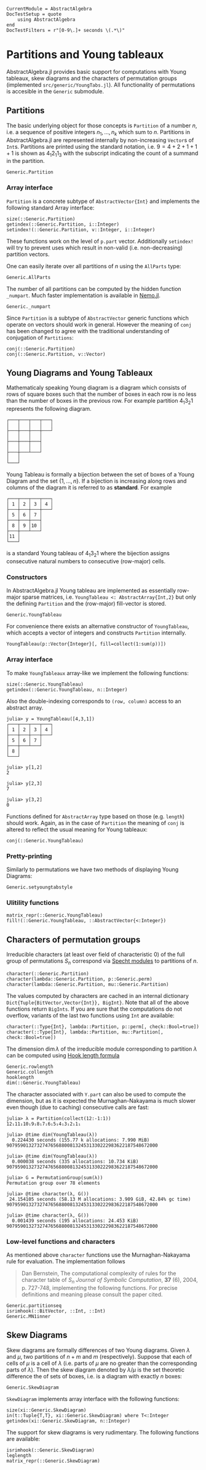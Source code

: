 ```@meta
CurrentModule = AbstractAlgebra
DocTestSetup = quote
    using AbstractAlgebra
end
DocTestFilters = r"[0-9\.]+ seconds \(.*\)"
```

# Partitions and Young tableaux

AbstractAlgebra.jl provides basic support for computations with Young tableaux, skew diagrams and the characters of permutation groups (implemented `src/generic/YoungTabs.jl`).
All functionality of permutations is accesible in the `Generic` submodule.

## Partitions

The basic underlying object for those concepts is `Partition` of a number $n$, i.e. a sequence of positive integers $n_1, \ldots, n_k$ which sum to $n$.
Partitions in AbstractAlgebra.jl are represented internally by non-increasing `Vector`s of `Int`s.
Partitions are printed using the standard notation, i.e. $9 = 4 + 2 + 1 + 1 + 1$ is shown as $4_1 2_1 1_3$ with the subscript indicating the count of a summand in the partition.

```@docs
Generic.Partition
```

### Array interface

`Partition` is a concrete subtype of `AbstractVector{Int}` and implements the following standard Array interface:

```@docs
size(::Generic.Partition)
getindex(::Generic.Partition, i::Integer)
setindex!(::Generic.Partition, v::Integer, i::Integer)
```
These functions work on the level of `p.part` vector.
Additionally `setindex!` will try to prevent uses which result in non-valid (i.e. non-decreasing) partition vectors.

One can easily iterate over all partitions of $n$ using the `AllParts` type:

```@docs
Generic.AllParts
```

The number of all partitions can be computed by the hidden function `_numpart`.
Much faster implementation is available in [Nemo.jl](http://nemocas.github.io/Nemo.jl/latest/arb.html#Nemo.numpart-Tuple{Int64,ArbField}).

```@docs
Generic._numpart
```

Since `Partition` is a subtype of `AbstractVector` generic functions which operate on vectors should work in general.
However the meaning of `conj` has been changed to agree with the traditional understanding of conjugation of `Partitions`:
```@docs
conj(::Generic.Partition)
conj(::Generic.Partition, v::Vector)
```

## Young Diagrams and Young Tableaux

Mathematicaly speaking Young diagram is a diagram which consists of rows of square boxes such that the number of boxes in each row is no less than the number of boxes in the previous row.
For example partition $4_1 3_2 1$ represents the following diagram.
```
┌───┬───┬───┬───┐
│   │   │   │   │
├───┼───┼───┼───┘
│   │   │   │
├───┼───┼───┤
│   │   │   │
├───┼───┴───┘
│   │
└───┘
```
Young Tableau is formally a bijection between the set of boxes of a Young Diagram and the set $\{1, \ldots, n\}$.
If a bijection is increasing along rows and columns of the diagram it is referred to as **standard**.
For example
```
┌───┬───┬───┬───┐
│ 1 │ 2 │ 3 │ 4 │
├───┼───┼───┼───┘
│ 5 │ 6 │ 7 │
├───┼───┼───┤
│ 8 │ 9 │10 │
├───┼───┴───┘
│11 │
└───┘
```
is a standard Young tableau of $4_1 3_2 1$ where the bijection assigns consecutive natural numbers to consecutive (row-major) cells.

### Constructors

In AbstractAlgebra.jl Young tableau are implemented as essentially row-major sparse matrices, i.e. `YoungTableau <: AbstractArray{Int,2}` but only the defining `Partition` and the (row-major) fill-vector is stored.

```@docs
Generic.YoungTableau
```
For convenience there exists an alternative constructor of `YoungTableau`, which accepts a vector of integers and constructs `Partition` internally.
```
YoungTableau(p::Vector{Integer}[, fill=collect(1:sum(p))])
```

### Array interface

To make `YoungTableaux` array-like we implement the following functions:

```@docs
size(::Generic.YoungTableau)
getindex(::Generic.YoungTableau, n::Integer)
```
Also the double-indexing corresponds to `(row, column)` access to an abstract array.
```jldoctest
julia> y = YoungTableau([4,3,1])
┌───┬───┬───┬───┐
│ 1 │ 2 │ 3 │ 4 │
├───┼───┼───┼───┘
│ 5 │ 6 │ 7 │
├───┼───┴───┘
│ 8 │
└───┘

julia> y[1,2]
2

julia> y[2,3]
7

julia> y[3,2]
0
```

Functions defined for `AbstractArray` type based on those (e.g. `length`) should work.
Again, as in the case of `Partition` the meaning of `conj` is altered to
reflect the usual meaning for Young tableaux:
```@docs
conj(::Generic.YoungTableau)
```

### Pretty-printing

Similarly to permutations we have two methods of displaying Young Diagrams:

```@docs
Generic.setyoungtabstyle
```

### Ulitility functions
```@docs
matrix_repr(::Generic.YoungTableau)
fill!(::Generic.YoungTableau, ::AbstractVector{<:Integer})
```

## Characters of permutation groups

Irreducible characters (at least over field of characteristic $0$) of the full group of permutations $S_n$ correspond via [Specht modules](https://en.wikipedia.org/wiki/Specht_module) to partitions of $n$.

```@docs
character(::Generic.Partition)
character(lambda::Generic.Partition, p::Generic.perm)
character(lambda::Generic.Partition, mu::Generic.Partition)
```
The values computed by characters are cached in an internal dictionary `Dict{Tuple{BitVector,Vector{Int}}, BigInt}`.
Note that all of the above functions return `BigInts`.
If you are sure that the computations do not overflow, variants of the last two functions using `Int` are available:
```
character(::Type{Int}, lambda::Partition, p::perm[, check::Bool=true])
character(::Type{Int}, lambda::Partition, mu::Partition[, check::Bool=true])
```

The dimension $\dim \lambda$ of the irreducible module corresponding to partition $\lambda$ can be computed using [Hook length formula](https://en.wikipedia.org/wiki/Hook_length_formula)

```@docs
Generic.rowlength
Generic.collength
hooklength
dim(::Generic.YoungTableau)
```

The character associated with `Y.part` can also be used to compute the dimension, but as it is expected the Murnaghan-Nakayama is much slower even though (due to caching) consecutive calls are fast:

```jldoctest
julia> λ = Partition(collect(12:-1:1))
12₁11₁10₁9₁8₁7₁6₁5₁4₁3₁2₁1₁

julia> @time dim(YoungTableau(λ))
  0.224430 seconds (155.77 k allocations: 7.990 MiB)
9079590132732747656880081324531330222983622187548672000

julia> @time dim(YoungTableau(λ))
  0.000038 seconds (335 allocations: 10.734 KiB)
9079590132732747656880081324531330222983622187548672000

julia> G = PermutationGroup(sum(λ))
Permutation group over 78 elements

julia> @time character(λ, G())
 24.154105 seconds (58.13 M allocations: 3.909 GiB, 42.84% gc time)
9079590132732747656880081324531330222983622187548672000

julia> @time character(λ, G())
  0.001439 seconds (195 allocations: 24.453 KiB)
9079590132732747656880081324531330222983622187548672000
```

### Low-level functions and characters

As mentioned above `character` functions use the Murnaghan-Nakayama rule for evaluation.
The implementation follows
> Dan Bernstein,
> The computational complexity of rules for the character table of $S_n$
> *Journal of Symbolic Computation*, **37** (6), 2004, p. 727-748,
implementing the following functions. For precise definitions and meaning please consult the paper cited.

```@docs
Generic.partitionseq
isrimhook(::BitVector, ::Int, ::Int)
Generic.MN1inner
```

## Skew Diagrams

Skew diagrams are formally differences of two Young diagrams. Given $\lambda$ and $\mu$, two partitions of $n+m$ and $m$ (respectively). Suppose that each of cells of $\mu$ is a cell of $\lambda$ (i.e. parts of $\mu$ are no greater than the corresponding parts of $\lambda$). Then the skew diagram denoted by $\lambda/\mu$ is the set theoretic difference the of sets of boxes, i.e. is a diagram with exactly $n$ boxes:

```@docs
Generic.SkewDiagram
```

`SkewDiagram` implements array interface with the following functions:

```@docs
size(xi::Generic.SkewDiagram)
in(t::Tuple{T,T}, xi::Generic.SkewDiagram) where T<:Integer
getindex(xi::Generic.SkewDiagram, n::Integer)
```

The support for skew diagrams is very rudimentary. The following functions are available:

```@docs
isrimhook(::Generic.SkewDiagram)
leglength
matrix_repr(::Generic.SkewDiagram)
```
